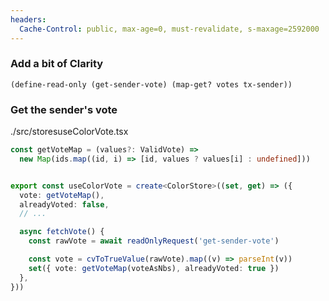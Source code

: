 ```yaml
---
headers:
  Cache-Control: public, max-age=0, must-revalidate, s-maxage=2592000
---
```



### Add a bit of Clarity

```clarity
(define-read-only (get-sender-vote) (map-get? votes tx-sender))
```

### Get the sender's vote


./src/storesuseColorVote.tsx
```ts
const getVoteMap = (values?: ValidVote) =>
  new Map(ids.map((id, i) => [id, values ? values[i] : undefined]))


export const useColorVote = create<ColorStore>((set, get) => ({
  vote: getVoteMap(),
  alreadyVoted: false,
  // ...

  async fetchVote() {
    const rawVote = await readOnlyRequest('get-sender-vote')

    const vote = cvToTrueValue(rawVote).map((v) => parseInt(v))
    set({ vote: getVoteMap(voteAsNbs), alreadyVoted: true })
  },
}))
```

